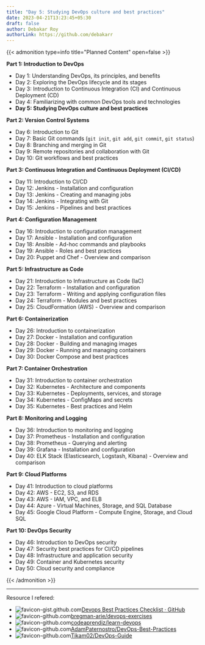 ```yaml
---
title: "Day 5: Studying DevOps culture and best practices"
date: 2023-04-21T13:23:45+05:30
draft: false
author: Debakar Roy
authorLink: https://github.com/debakarr
---
```


{{< admonition type=info title="Planned Content" open=false >}}

**Part 1: Introduction to DevOps**

*   Day 1: Understanding DevOps, its principles, and benefits
*   Day 2: Exploring the DevOps lifecycle and its stages
*   Day 3: Introduction to Continuous Integration (CI) and Continuous Deployment (CD)
*   Day 4: Familiarizing with common DevOps tools and technologies
*   **Day 5: Studying DevOps culture and best practices**

**Part 2: Version Control Systems**

*   Day 6: Introduction to Git
*   Day 7: Basic Git commands (`git init`, `git add`, `git commit`, `git status`)
*   Day 8: Branching and merging in Git
*   Day 9: Remote repositories and collaboration with Git
*   Day 10: Git workflows and best practices

**Part 3: Continuous Integration and Continuous Deployment (CI/CD)**

*   Day 11: Introduction to CI/CD
*   Day 12: Jenkins - Installation and configuration
*   Day 13: Jenkins - Creating and managing jobs
*   Day 14: Jenkins - Integrating with Git
*   Day 15: Jenkins - Pipelines and best practices

**Part 4: Configuration Management**

*   Day 16: Introduction to configuration management
*   Day 17: Ansible - Installation and configuration
*   Day 18: Ansible - Ad-hoc commands and playbooks
*   Day 19: Ansible - Roles and best practices
*   Day 20: Puppet and Chef - Overview and comparison

**Part 5: Infrastructure as Code**

*   Day 21: Introduction to Infrastructure as Code (IaC)
*   Day 22: Terraform - Installation and configuration
*   Day 23: Terraform - Writing and applying configuration files
*   Day 24: Terraform - Modules and best practices
*   Day 25: CloudFormation (AWS) - Overview and comparison

**Part 6: Containerization**

*   Day 26: Introduction to containerization
*   Day 27: Docker - Installation and configuration
*   Day 28: Docker - Building and managing images
*   Day 29: Docker - Running and managing containers
*   Day 30: Docker Compose and best practices

**Part 7: Container Orchestration**

*   Day 31: Introduction to container orchestration
*   Day 32: Kubernetes - Architecture and components
*   Day 33: Kubernetes - Deployments, services, and storage
*   Day 34: Kubernetes - ConfigMaps and secrets
*   Day 35: Kubernetes - Best practices and Helm

**Part 8: Monitoring and Logging**

*   Day 36: Introduction to monitoring and logging
*   Day 37: Prometheus - Installation and configuration
*   Day 38: Prometheus - Querying and alerting
*   Day 39: Grafana - Installation and configuration
*   Day 40: ELK Stack (Elasticsearch, Logstash, Kibana) - Overview and comparison

**Part 9: Cloud Platforms**

*   Day 41: Introduction to cloud platforms
*   Day 42: AWS - EC2, S3, and RDS
*   Day 43: AWS - IAM, VPC, and ELB
*   Day 44: Azure - Virtual Machines, Storage, and SQL Database
*   Day 45: Google Cloud Platform - Compute Engine, Storage, and Cloud SQL

**Part 10: DevOps Security**

*   Day 46: Introduction to DevOps security
*   Day 47: Security best practices for CI/CD pipelines
*   Day 48: Infrastructure and application security
*   Day 49: Container and Kubernetes security
*   Day 50: Cloud security and compliance

{{< /admonition >}}

---

Resource I refered:

*   ![favicon-gist.github.com](https://www.google.com/s2/favicons?domain=gist.github.com)[Devops Best Practices Checklist · GitHub](https://gist.github.com/jpswade/4135841363e72ece8086146bd7bb5d91)
*   ![favicon-github.com](https://www.google.com/s2/favicons?domain=github.com)[bregman-arie/devops-exercises](https://github.com/bregman-arie/devops-exercises)
*   ![favicon-github.com](https://www.google.com/s2/favicons?domain=github.com)[codeaprendiz/learn-devops](https://github.com/codeaprendiz/learn-devops)
*   ![favicon-github.com](https://www.google.com/s2/favicons?domain=github.com)[AdamPaternostro/DevOps-Best-Practices](https://github.com/AdamPaternostro/DevOps-Best-Practices)
*   ![favicon-github.com](https://www.google.com/s2/favicons?domain=github.com)[Tikam02/DevOps-Guide](https://github.com/Tikam02/DevOps-Guide)